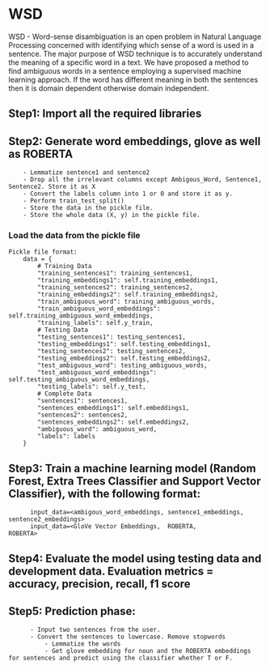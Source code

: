 # WSD

WSD - Word-sense disambiguation is an open problem in Natural Language Processing concerned with identifying which sense of a word is used in a sentence.
The major purpose of WSD technique is to accurately understand the meaning of a specific word in a text. We have proposed a method to find ambiguous words in a sentence employing a supervised machine learning approach. If the word has different meaning in both the sentences then it is domain dependent otherwise domain independent. 


## Step1: Import all the required libraries

## Step2: Generate word embeddings, glove as well as ROBERTA  
		- Lemmatize sentence1 and sentence2  
		- Drop all the irrelevant columns except Ambigous_Word, Sentence1, Sentence2. Store it as X  
		- Convert the labels column into 1 or 0 and store it as y.  
		- Perform train_test_split()  
		- Store the data in the pickle file.  
		- Store the whole data (X, y) in the pickle file.  

### Load the data from the pickle file  
	Pickle file format:
		data = {  
            # Training Data  
            "training_sentences1": training_sentences1,  
            "training_embeddings1": self.training_embeddings1,  
            "training_sentences2": training_sentences2,  
            "training_embeddings2": self.training_embeddings2,  
            "train_ambiguous_word": training_ambiguous_words,  
            "train_ambiguous_word_embeddings": self.training_ambiguous_word_embeddings,  
            "training_labels": self.y_train,  
            # Testing Data    
            "testing_sentences1": testing_sentences1,  
            "testing_embeddings1": self.testing_embeddings1,  
            "testing_sentences2": testing_sentences2,  
            "testing_embeddings2": self.testing_embeddings2,  
            "test_ambiguous_word": testing_ambiguous_words,  
            "test_ambiguous_word_embeddings": self.testing_ambiguous_word_embeddings,  
            "testing_labels": self.y_test,  
            # Complete Data   
            "sentences1": sentences1,  
            "sentences_embeddings1": self.embeddings1,  
            "sentences2": sentences2,  
            "sentences_embeddings2": self.embeddings2,  
            "ambiguous_word": ambiguous_word,  
            "labels": labels  
        }  

## Step3: Train a machine learning model (Random Forest, Extra Trees Classifier and Support Vector Classifier), with the following format:  
		  input_data=<ambigous_word_embeddings, sentence1_embeddings, sentence2_embeddings>  
		  input_data=<GloVe Vector Embeddings,  ROBERTA,              ROBERTA>  

## Step4: Evaluate the model using testing data and development data. Evaluation metrics = accuracy, precision, recall, f1 score  

## Step5: Prediction phase:  
		  - Input two sentences from the user.  
		  - Convert the sentences to lowercase. Remove stopwords  
	          - Lemmatize the words  
	          - Get glove embedding for noun and the ROBERTA embeddings for sentences and predict using the classifier whether T or F.  
		  
